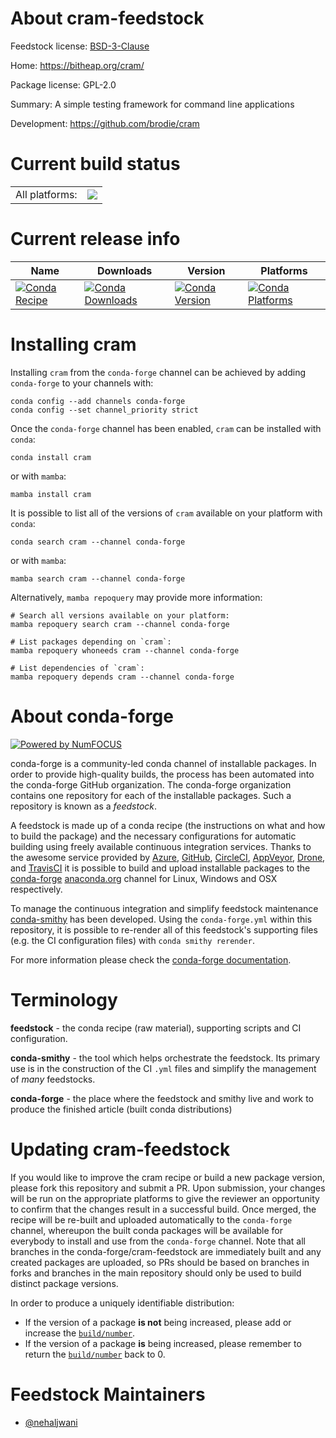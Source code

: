 About cram-feedstock
====================

Feedstock license: [BSD-3-Clause](https://github.com/conda-forge/cram-feedstock/blob/main/LICENSE.txt)

Home: https://bitheap.org/cram/

Package license: GPL-2.0

Summary: A simple testing framework for command line applications

Development: https://github.com/brodie/cram

Current build status
====================


<table><tr><td>All platforms:</td>
    <td>
      <a href="https://dev.azure.com/conda-forge/feedstock-builds/_build/latest?definitionId=5011&branchName=main">
        <img src="https://dev.azure.com/conda-forge/feedstock-builds/_apis/build/status/cram-feedstock?branchName=main">
      </a>
    </td>
  </tr>
</table>

Current release info
====================

| Name | Downloads | Version | Platforms |
| --- | --- | --- | --- |
| [![Conda Recipe](https://img.shields.io/badge/recipe-cram-green.svg)](https://anaconda.org/conda-forge/cram) | [![Conda Downloads](https://img.shields.io/conda/dn/conda-forge/cram.svg)](https://anaconda.org/conda-forge/cram) | [![Conda Version](https://img.shields.io/conda/vn/conda-forge/cram.svg)](https://anaconda.org/conda-forge/cram) | [![Conda Platforms](https://img.shields.io/conda/pn/conda-forge/cram.svg)](https://anaconda.org/conda-forge/cram) |

Installing cram
===============

Installing `cram` from the `conda-forge` channel can be achieved by adding `conda-forge` to your channels with:

```
conda config --add channels conda-forge
conda config --set channel_priority strict
```

Once the `conda-forge` channel has been enabled, `cram` can be installed with `conda`:

```
conda install cram
```

or with `mamba`:

```
mamba install cram
```

It is possible to list all of the versions of `cram` available on your platform with `conda`:

```
conda search cram --channel conda-forge
```

or with `mamba`:

```
mamba search cram --channel conda-forge
```

Alternatively, `mamba repoquery` may provide more information:

```
# Search all versions available on your platform:
mamba repoquery search cram --channel conda-forge

# List packages depending on `cram`:
mamba repoquery whoneeds cram --channel conda-forge

# List dependencies of `cram`:
mamba repoquery depends cram --channel conda-forge
```


About conda-forge
=================

[![Powered by
NumFOCUS](https://img.shields.io/badge/powered%20by-NumFOCUS-orange.svg?style=flat&colorA=E1523D&colorB=007D8A)](https://numfocus.org)

conda-forge is a community-led conda channel of installable packages.
In order to provide high-quality builds, the process has been automated into the
conda-forge GitHub organization. The conda-forge organization contains one repository
for each of the installable packages. Such a repository is known as a *feedstock*.

A feedstock is made up of a conda recipe (the instructions on what and how to build
the package) and the necessary configurations for automatic building using freely
available continuous integration services. Thanks to the awesome service provided by
[Azure](https://azure.microsoft.com/en-us/services/devops/), [GitHub](https://github.com/),
[CircleCI](https://circleci.com/), [AppVeyor](https://www.appveyor.com/),
[Drone](https://cloud.drone.io/welcome), and [TravisCI](https://travis-ci.com/)
it is possible to build and upload installable packages to the
[conda-forge](https://anaconda.org/conda-forge) [anaconda.org](https://anaconda.org/)
channel for Linux, Windows and OSX respectively.

To manage the continuous integration and simplify feedstock maintenance
[conda-smithy](https://github.com/conda-forge/conda-smithy) has been developed.
Using the ``conda-forge.yml`` within this repository, it is possible to re-render all of
this feedstock's supporting files (e.g. the CI configuration files) with ``conda smithy rerender``.

For more information please check the [conda-forge documentation](https://conda-forge.org/docs/).

Terminology
===========

**feedstock** - the conda recipe (raw material), supporting scripts and CI configuration.

**conda-smithy** - the tool which helps orchestrate the feedstock.
                   Its primary use is in the construction of the CI ``.yml`` files
                   and simplify the management of *many* feedstocks.

**conda-forge** - the place where the feedstock and smithy live and work to
                  produce the finished article (built conda distributions)


Updating cram-feedstock
=======================

If you would like to improve the cram recipe or build a new
package version, please fork this repository and submit a PR. Upon submission,
your changes will be run on the appropriate platforms to give the reviewer an
opportunity to confirm that the changes result in a successful build. Once
merged, the recipe will be re-built and uploaded automatically to the
`conda-forge` channel, whereupon the built conda packages will be available for
everybody to install and use from the `conda-forge` channel.
Note that all branches in the conda-forge/cram-feedstock are
immediately built and any created packages are uploaded, so PRs should be based
on branches in forks and branches in the main repository should only be used to
build distinct package versions.

In order to produce a uniquely identifiable distribution:
 * If the version of a package **is not** being increased, please add or increase
   the [``build/number``](https://docs.conda.io/projects/conda-build/en/latest/resources/define-metadata.html#build-number-and-string).
 * If the version of a package **is** being increased, please remember to return
   the [``build/number``](https://docs.conda.io/projects/conda-build/en/latest/resources/define-metadata.html#build-number-and-string)
   back to 0.

Feedstock Maintainers
=====================

* [@nehaljwani](https://github.com/nehaljwani/)

